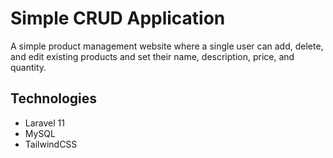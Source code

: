 # Simple CRUD Application
A simple product management website where a single user can add, delete, and edit existing products and set their name, description, price, and quantity.
## Technologies
- Laravel 11
- MySQL
- TailwindCSS
